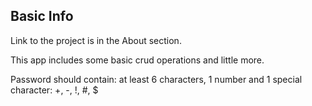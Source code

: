 ## Basic Info

Link to the project is in the About section.

This app includes some basic crud operations and little more. 

Password should contain: at least 6 characters, 1 number and 1 special character: +, -, !, #, $



